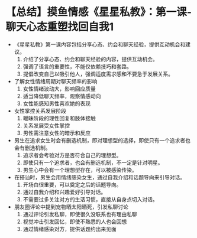 # 【总结】摸鱼情感《星星私教》：第一课-聊天心态重塑找回自我1

-   《星星私教》第一课内容包括分享心态、约会和聊天经验，提供互动机会和建议。 
    1.  介绍了分享心态、约会和聊天经验的内容，提供互动机会。
    2.  强调了语言的重要性，不能仅依赖技巧和套路。
    3.  提倡改变自己以吸引他人，强调适度需求感和不要急于发展关系。
-   了解女性情绪周期对聊天频率的影响
    1.  女性情绪波动大，影响回应质量
    2.  适当降低聊天频率，观察情感动向
    3.  女性能感知男性喜欢她的表现
-   女性掌控关系发展阶段
    1.  暧昧阶段的理性回复和肢体接触
    2.  关系发展受女性掌控
    3.  男性需注意女性的暗示和反应
-   男生在追求女生时会有删选机制，即对理想型的选择，即使只有一个追求者也会有删选机制。
    1.  追求者会考验对方是否符合自己的理想型。
    2.  即使只有一个追求者，也会有删选机制，不一定是针对明星。
    3.  男生心中会有一个理想型存在，可以被感染传染。
-   在搭讪时，男生会用情绪感染女生，通过自我介绍和话题导向来引导对话。
    1.  开场白很重要，可以奠定之后的话题导向。
    2.  通过自我介绍和兴趣爱好引导对话。
    3.  不需要过多关注对方的生活习惯，直接从自身点切入对话。
-   朋友圈评论中提到宠物晒太阳晒死，引发私聊讨论
    1.  通过评论引发私聊，即使很久没联系也有理由私聊
    2.  视觉冲击引发回忆，即使不熟悉的人也会回想
    3.  通过情绪感染对方，提供话题约出来见面